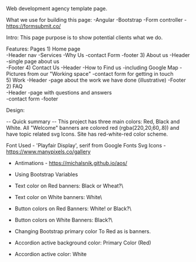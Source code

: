 
Web development agency template page. 

What we use for building this page:
-Angular
-Bootstrap
-Form controller - https://formsubmit.co/


Intro:
	This page purpose is to show potential clients what we do.

Features:
	Pages
	1) Home page\
      -Header nav
      -Services
      -Why Us
      -contact Form
      -footer
	3) About us
      -Header
      -single page about us\
      -Footer
	4) Contact Us
      -Header
      -How to Find us
      -including Google Map
      -Pictures from our "Working space"
      -contact form for getting in touch\
	5) Work
      -Header
      -page about the work we have done (illustrative)
      -Footer
	2) FAQ\
      -Header
      -page with questions and answers\
      -contact form
      -footer
	
Design:

-- Quick summary --
This project has three main colors: Red, Black and White. All "Welcome" banners are colored red (rgba(220,20,60,.8)) and have topic related svg Icons. 
Site has red-white-red color scheme.

Font Used - 'Playfair Display', serif from Google Fonts
Svg Icons - https://www.manypixels.co/gallery


* Antimations - https://michalsnik.github.io/aos/
* Using Bootstrap Variables
* Text color on Red banners: Black or Wheat?\
* Text color on White banners: White\
* Button colors on Red Banners: White! or Black?\
* Button colors on White Banners: Black?\

* Changing Bootstrap primary color To Red as is banners.
* Accordion active background color: Primary Color (Red)
* Accordion active color: White

